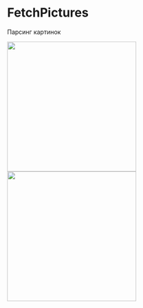 # FetchPictures

Парсинг картинок

<img src = "https://user-images.githubusercontent.com/101284761/167262312-dcbb427c-fc2e-4669-b85d-519cdcf1e408.png" width = "300">   <img src = "https://user-images.githubusercontent.com/101284761/167262375-535bbfcb-0d01-49dc-844c-a67448c7a1cd.png" width = "300">
